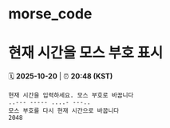 # morse_code
# 현재 시간을 모스 부호 표시
<!-- MORSE_TIME_START -->
🗓️ **2025-10-20** | ⏰ **20:48 (KST)**

```
현재 시간을 입력하세요. 모스 부호로 바꿉니다
..--- ----- ....- ---..
모스 부호를 다시 현재 시간으로 바꿉니다
2048
```
<!-- MORSE_TIME_END -->
